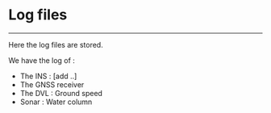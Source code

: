 # Log files
***
Here the log files are stored.

We have the log of :
  * The INS : [add ..]
  * The GNSS receiver
  * The DVL : Ground speed
  * Sonar : Water column
